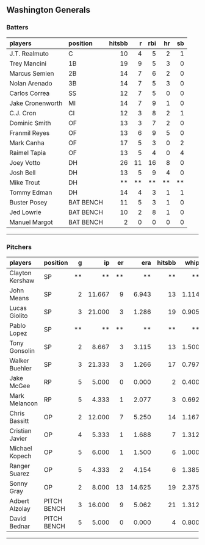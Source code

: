 ## Washington Generals

### Batters

 
|players          |position  | hitsbb|  r| rbi| hr| sb| 
|:----------------|:---------|------:|--:|---:|--:|--:| 
|J.T. Realmuto    |C         |     10|  4|   5|  2|  1| 
|Trey Mancini     |1B        |     19|  9|   5|  3|  0| 
|Marcus Semien    |2B        |     14|  7|   6|  2|  0| 
|Nolan Arenado    |3B        |     14|  7|   5|  3|  0| 
|Carlos Correa    |SS        |     12|  7|   5|  0|  0| 
|Jake Cronenworth |MI        |     14|  7|   9|  1|  0| 
|C.J. Cron        |CI        |     12|  3|   8|  2|  1| 
|Dominic Smith    |OF        |     13|  3|   7|  2|  0| 
|Franmil Reyes    |OF        |     13|  6|   9|  5|  0| 
|Mark Canha       |OF        |     17|  5|   3|  0|  2| 
|Raimel Tapia     |OF        |     13|  5|   4|  0|  4| 
|Joey Votto       |DH        |     26| 11|  16|  8|  0| 
|Josh Bell        |DH        |     13|  5|   9|  4|  0| 
|Mike Trout       |DH        |     **| **|  **| **| **| 
|Tommy Edman      |DH        |     14|  4|   3|  1|  1| 
|Buster Posey     |BAT BENCH |     11|  5|   3|  1|  0| 
|Jed Lowrie       |BAT BENCH |     10|  2|   8|  1|  0| 
|Manuel Margot    |BAT BENCH |      2|  0|   0|  0|  0| 

* * *

### Pitchers

 
|players         |position    |  g|     ip| er|    era| hitsbb|  whip| so|  w| sv| 
|:---------------|:-----------|--:|------:|--:|------:|------:|-----:|--:|--:|--:| 
|Clayton Kershaw |SP          | **|     **| **|     **|     **|    **| **| **| **| 
|John Means      |SP          |  2| 11.667|  9|  6.943|     13| 1.114|  4|  0|  0| 
|Lucas Giolito   |SP          |  3| 21.000|  3|  1.286|     19| 0.905| 18|  1|  0| 
|Pablo Lopez     |SP          | **|     **| **|     **|     **|    **| **| **| **| 
|Tony Gonsolin   |SP          |  2|  8.667|  3|  3.115|     13| 1.500| 10|  1|  0| 
|Walker Buehler  |SP          |  3| 21.333|  3|  1.266|     17| 0.797| 25|  2|  0| 
|Jake McGee      |RP          |  5|  5.000|  0|  0.000|      2| 0.400|  4|  0|  2| 
|Mark Melancon   |RP          |  5|  4.333|  1|  2.077|      3| 0.692|  6|  0|  4| 
|Chris Bassitt   |OP          |  2| 12.000|  7|  5.250|     14| 1.167| 14|  0|  0| 
|Cristian Javier |OP          |  4|  5.333|  1|  1.688|      7| 1.312|  6|  0|  0| 
|Michael Kopech  |OP          |  5|  6.000|  1|  1.500|      6| 1.000|  8|  0|  0| 
|Ranger Suarez   |OP          |  5|  4.333|  2|  4.154|      6| 1.385|  5|  0|  2| 
|Sonny Gray      |OP          |  2|  8.000| 13| 14.625|     19| 2.375|  9|  0|  0| 
|Adbert Alzolay  |PITCH BENCH |  3| 16.000|  9|  5.062|     21| 1.312| 14|  0|  0| 
|David Bednar    |PITCH BENCH |  5|  5.000|  0|  0.000|      4| 0.800|  8|  0|  0| 


* * *


